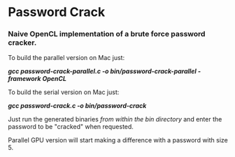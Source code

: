 # Password Crack
### Naive OpenCL implementation of a brute force password cracker.

To build the parallel version on Mac just:

**_gcc password-crack-parallel.c -o bin/password-crack-parallel -framework OpenCL_**

To build the serial version on Mac just:

**_gcc password-crack.c -o bin/password-crack_**

Just run the generated binaries *from within the bin directory* and enter the password to be "cracked" when requested.

Parallel GPU version will start making a difference with a password with size 5.